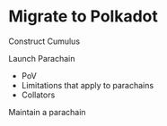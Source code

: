 # Migrate to Polkadot

Construct Cumulus

Launch Parachain

* PoV
* Limitations that apply to parachains
* Collators

Maintain a parachain